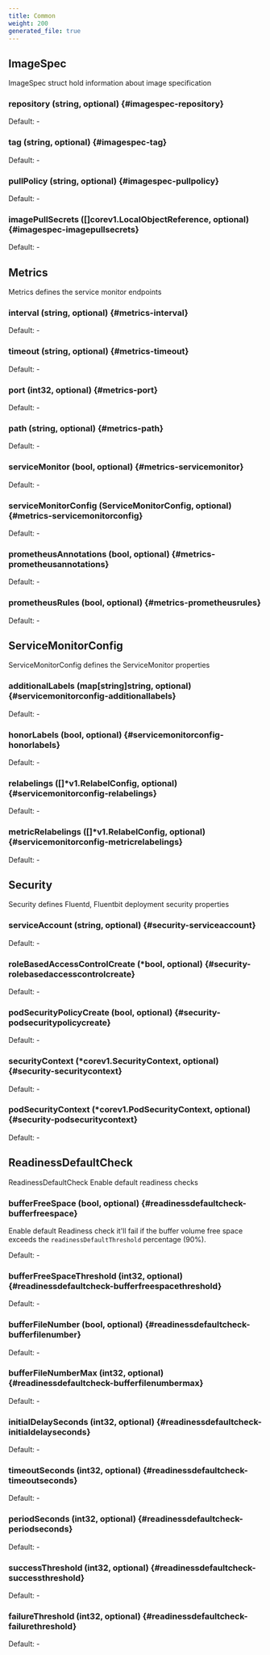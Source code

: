 ```yaml
---
title: Common
weight: 200
generated_file: true
---
```


## ImageSpec

ImageSpec struct hold information about image specification

### repository (string, optional) {#imagespec-repository}

Default: -

### tag (string, optional) {#imagespec-tag}

Default: -

### pullPolicy (string, optional) {#imagespec-pullpolicy}

Default: -

### imagePullSecrets ([]corev1.LocalObjectReference, optional) {#imagespec-imagepullsecrets}

Default: -


## Metrics

Metrics defines the service monitor endpoints

### interval (string, optional) {#metrics-interval}

Default: -

### timeout (string, optional) {#metrics-timeout}

Default: -

### port (int32, optional) {#metrics-port}

Default: -

### path (string, optional) {#metrics-path}

Default: -

### serviceMonitor (bool, optional) {#metrics-servicemonitor}

Default: -

### serviceMonitorConfig (ServiceMonitorConfig, optional) {#metrics-servicemonitorconfig}

Default: -

### prometheusAnnotations (bool, optional) {#metrics-prometheusannotations}

Default: -

### prometheusRules (bool, optional) {#metrics-prometheusrules}

Default: -


## ServiceMonitorConfig

ServiceMonitorConfig defines the ServiceMonitor properties

### additionalLabels (map[string]string, optional) {#servicemonitorconfig-additionallabels}

Default: -

### honorLabels (bool, optional) {#servicemonitorconfig-honorlabels}

Default: -

### relabelings ([]*v1.RelabelConfig, optional) {#servicemonitorconfig-relabelings}

Default: -

### metricRelabelings ([]*v1.RelabelConfig, optional) {#servicemonitorconfig-metricrelabelings}

Default: -


## Security

Security defines Fluentd, Fluentbit deployment security properties

### serviceAccount (string, optional) {#security-serviceaccount}

Default: -

### roleBasedAccessControlCreate (*bool, optional) {#security-rolebasedaccesscontrolcreate}

Default: -

### podSecurityPolicyCreate (bool, optional) {#security-podsecuritypolicycreate}

Default: -

### securityContext (*corev1.SecurityContext, optional) {#security-securitycontext}

Default: -

### podSecurityContext (*corev1.PodSecurityContext, optional) {#security-podsecuritycontext}

Default: -


## ReadinessDefaultCheck

ReadinessDefaultCheck Enable default readiness checks

### bufferFreeSpace (bool, optional) {#readinessdefaultcheck-bufferfreespace}

Enable default Readiness check it'll fail if the buffer volume free space exceeds the `readinessDefaultThreshold` percentage (90%). 

Default: -

### bufferFreeSpaceThreshold (int32, optional) {#readinessdefaultcheck-bufferfreespacethreshold}

Default: -

### bufferFileNumber (bool, optional) {#readinessdefaultcheck-bufferfilenumber}

Default: -

### bufferFileNumberMax (int32, optional) {#readinessdefaultcheck-bufferfilenumbermax}

Default: -

### initialDelaySeconds (int32, optional) {#readinessdefaultcheck-initialdelayseconds}

Default: -

### timeoutSeconds (int32, optional) {#readinessdefaultcheck-timeoutseconds}

Default: -

### periodSeconds (int32, optional) {#readinessdefaultcheck-periodseconds}

Default: -

### successThreshold (int32, optional) {#readinessdefaultcheck-successthreshold}

Default: -

### failureThreshold (int32, optional) {#readinessdefaultcheck-failurethreshold}

Default: -


